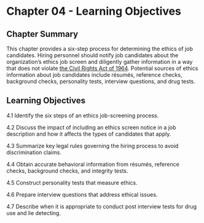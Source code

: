 # Chapter 04 - Learning Objectives

## Chapter Summary

This chapter provides a six-step process for determining the ethics of job candidates. Hiring personnel should notify job candidates about the organization’s ethics job screen and diligently gather information in a way that does not violate [the Civil Rights Act of 1964](../_inbox/The%20Civil%20Rights%20Act%20of%201964.md). Potential sources of ethics information about job candidates include résumés, reference checks, background checks, personality tests, interview questions, and drug tests.

## Learning Objectives

4.1 Identify the six steps of an ethics job-screening process.

4.2 Discuss the impact of including an ethics screen notice in a job description and how it affects the types of candidates that apply.

4.3 Summarize key legal rules governing the hiring process to avoid discrimination claims.

4.4 Obtain accurate behavioral information from résumés, reference checks, background checks, and integrity tests.

4.5 Construct personality tests that measure ethics.

4.6 Prepare interview questions that address ethical issues.

4.7 Describe when it is appropriate to conduct post interview tests for drug use and lie detecting.
